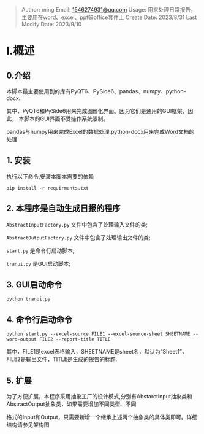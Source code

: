 >Author: ming 
>Email: 1546274931@qq.com 
>Usage: 用来处理日常报告，主要用在word、excel、ppt等office套件上 
>Create Date: 2023/8/31 
>Last Modify Date: 2023/9/10

# I.概述
## 0.介绍

本脚本最主要使用到的库有PyQT6、PySide6、pandas、numpy、python-docx.

其中，PyQT6和PySide6用来完成图形化界面。因为它们是通用的GUI框架，因此，
本脚本的GUI界面不受操作系统限制。

pandas与numpy用来完成Excel的数据处理,python-docx用来完成Word文档的处理

## 1. 安装
执行以下命令,安装本脚本需要的依赖

`pip install -r requirments.txt`

## 2. 本程序是自动生成日报的程序

`AbstractInputFactory.py` 文件中包含了处理输入文件的类;

`AbstractOutputFactory.py` 文件中包含了处理输出文件的类;

`start.py` 是命令行启动脚本;

`tranui.py` 是GUI启动脚本;

## 3. GUI启动命令
`python tranui.py`

## 4. 命令行启动命令

`python start.py --excel-source FILE1 --excel-source-sheet SHEETNAME --word-output FILE2 --report-title TITLE`

其中，FILE1是excel表格输入，SHEETNAME是sheet名，默认为“Sheet1”，FILE2是输出文件，TITLE是生成的报告的标题.

## 5. 扩展

为了方便扩展，本程序采用抽象工厂的设计模式,分别有AbstarctInput抽象类和AbstractOutput抽象类，如果需要增加不同类型、不同

格式的Input和Output，只需要新增一个继承上述两个抽象类的具体类即可。详细结构请参见架构图
